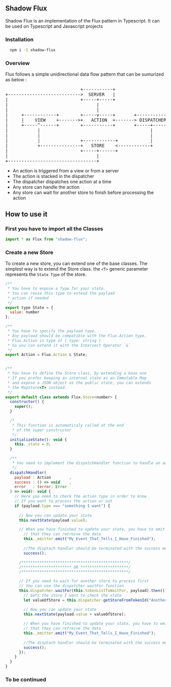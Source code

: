 ## Shadow Flux
Shadow Flux is an implementation of the Flux pattern in Typescript. It can be used on Typescript and Javascript projects

### Installation

```bash
  npm i -S shadow-flux
```

### Overview
Flux follows a simple unidirectional data flow pattern that can be sumurized as below :

<pre>
                            +-----------+
+--------------------------->  SERVER   |
|                           +-----+-----+
|                                 |
|                                 |
|     +------------+        +-----v-----+       +------------+
|     |    VIEW    +------->+   ACTION  +-------> DISPATCHER |
|     +-----^------+        +-----------+       +-----+------+
|           |                                         |
|           |                                         |
|           |               +------------+            |
|           +---------------+   STORE    <------------+
|                           +-----+------+
|                                 |
+---------------------------------+
</pre>

* An action is triggered from a view or from a server
* The action is stacked in the dispatcher
* The dispatcher dispatches one action at a time
* Any store can handle the action
* Any store can wait for another store to finish before processing the action

## How to use it
### First you have to import all the Classes

```javascript
import * as Flux from "shadow-flux";
```

### Create a new Store
To create a new store, you can extend one of the base classes.
The simplest way is to extend the Store<T> class. the `<T>`  generic parameter represents the `State Type` of the store.

```javascript
/**
 * You have to expose a Type for your state.
 * You can reuse this type to extend the payload
 * action if needed
 */
export type State = {
  value: number
};

/**
 * You have to specify the payload type.
 * Any payload should be compatible with the Flux.Action type.
 * Flux.Action is type of { type: string }
 * So you can extend it with the Intersect Operator `&`
 */
export Action = Flux.Action & State;


/**
 * You have to define the Store class, by extending a base one
 * If you prefer keeping an internal state as an Immutable Map
 * and expose a JSON object as the public state, you can extends
 * the MapStore<T> instead.
 */
export default class extends Flux.Store<number> {
  constructor() {
    super();
  }

  /* 
   * This function is automaticaly called at the end
   * of the super constructor
   */
  initializeState(): void {
    this._state = 0;
  }

  /**
   * You need to implement the dispatchHandler function to handle an action
   */
  dispatchHandler( 
    payload : Action        , 
    success : () => void    ,   
    error   : (error: Error
  ) => void): void {
    // Here you need to check the action type in order to know
    // If you want to process the action or not
    if (payload.type === "something I want") {
      
      // Now you can update your state
      this.nextState(payload.value);

      // When you have finished to update your state, you have to emit an event to tell all views
        // that they can retreive the data
        this._emitter.emit("My_Event_That_Tells_I_Have_Finished");
        
        //The disptach handler should be terminated with the success method or the error method
        success();

      /***********************************************/
      /********************** OR *********************/
      /***********************************************/

      // If you need to wait for another store to process first
      // You can use the dispatcher waitFor function
      this.dispatcher.waitFor(this.tokenListToWaitFor, payload).then(() => {
        // Gets the store I want to check the state
        let valueOfStore = this.dispatcher.getStoreFromTokenId("AnotherStore").getState();

        // Now you can update your state        
        this.nextState(payload.value + valueOfStore);
        
        // When you have finished to update your state, you have to emit an event to tell all views
        // that they can retreive the data
        this._emitter.emit("My_Event_That_Tells_I_Have_Finished");
        
        //The disptach handler should be terminated with the success method or the error method
        success();
      });
    }
  }
}
```

### To be continued